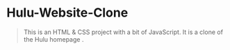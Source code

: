 # Hulu-Website-Clone
> This is an HTML & CSS project with a bit of JavaScript. It is a clone of the Hulu homepage .


